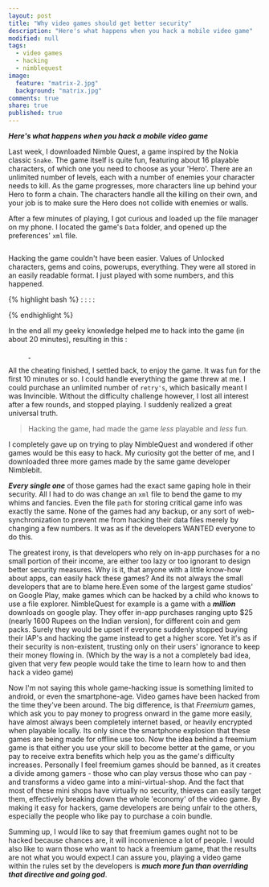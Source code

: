 ```yaml
---
layout: post
title: "Why video games should get better security"
description: "Here's what happens when you hack a mobile video game"
modified: null
tags:  
  - video games
  - hacking
  - nimblequest
image: 
  feature: "matrix-2.jpg"
  background: "matrix.jpg"
comments: true
share: true
published: true
---
```


***Here's what happens when you hack a mobile video game***		

Last week, I downloaded Nimble Quest, a game inspired by the Nokia classic `Snake`. The game itself is quite fun, featuring about 16 playable characters, of which one you need to choose as your 'Hero'. There are an unlimited number of levels, each with a number of enemies your character needs to kill. As the game progresses, more characters line up behind your Hero to form a chain. The characters handle all the killing on their own, and your job is to make sure the Hero does not collide with enemies or walls. 

After a few minutes of playing, I got curious and loaded up the file manager on my phone. I located the game's `Data` folder, and opened up the preferences' `xml` file. 

<figure>  
    <a href="/blog/images/2014-11-18-why-video-games-should-get-better-security/games-datafolder-path.png">
        <img src="/blog/images/2014-11-18-why-video-games-should-get-better-security/games-thumb-datafolder-path.png" alt="">
    </a>
</figure>

Hacking the game couldn't have been easier. Values of Unlocked characters, gems and coins, powerups, everything. They were all stored in an easily readable format. I just played with some numbers, and this happened. 
  
{% highlight bash %}
<int name="gems" value="19191444" />
:
:
<int name="powerup_bomb" value="5" />
<int name="powerup_shield" value="5" />
<int name="powerup_attack" value="5" />
:
:
<int name="crystals" value="799919" />


{% endhighlight %}

In the end all my geeky knowledge helped me to hack into the game (in about 20 minutes), resulting in this :  
<figure class = "half" >  
	<a href="/blog/images/2014-11-18-why-video-games-should-get-better-security/game-init-screen.png">
       <img src="/blog/images/2014-11-18-why-video-games-should-get-better-security/game-thumb-init-screen.png" alt="">
    </a>
	<a href="/blog/images/2014-11-18-why-video-games-should-get-better-security/game-finl-screen.png">
        <img src="/blog/images/2014-11-18-why-video-games-should-get-better-security/game-thumb-finl-screen.png" alt="">
    </a>
</figure>   

All the cheating finished, I settled back, to enjoy the game. It was fun for the first 10 minutes or so. I could handle everything the game threw at me. I could purchase an unlimited number of `retry's`, which basically meant I was Invincible. Without the difficulty challenge however, I lost all interest after a few rounds, and stopped playing.  I suddenly realized a great universal truth. <i class="fa fa-lightbulb-o"></i>

>Hacking the game, had made the game *less* playable and *less* fun. 

I completely gave up on trying to play NimbleQuest and wondered if other games would be this easy to hack. My curiosity got the better of me, and I downloaded three more games made by the same game developer Nimblebit. 

***Every single one*** of those games had the exact same gaping hole in their security. All I had to do was change an `xml` file to bend the game to my whims and fancies. Even the file `path` for storing critical game info was exactly the same. None of the games had any backup, or any sort of web-synchronization to prevent me from hacking their data files merely by changing a few numbers. It was as if the developers WANTED everyone to do this. 

The greatest irony, is that developers who rely on in-app purchases for a no small portion of their income, are either too lazy or too ignorant to design better security measures. Why is it, that anyone with a little know-how about apps, can easily hack these games? And its not always the small developers that are to blame here.Even some of the largest game studios' on Google Play, make games which can be hacked by a child who knows to use a file explorer. NimbleQuest for example is a game with a ***million*** downloads on google play. They offer in-app purchases ranging upto $25 (nearly 1600 Rupees on the Indian version), for different coin and gem packs. Surely they would be upset if everyone suddenly stopped buying their IAP's and hacking the game instead to get a higher score. Yet it's as if their security is non-existent, trusting only on their users' ignorance to keep their money flowing in. (Which by the way is a not a completely bad idea, given that very few people would take the time to learn how to and then hack a video game) 

Now I'm not saying this whole game-hacking issue is something limited to android, or even the smartphone-age. Video games have been hacked from the time they've been around. The big difference, is that *Freemium* games, which ask you to pay money to progress onward in the game more easily, have almost always been completely internet based, or heavily encrypted when playable locally. Its only since the smartphone explosion that these games are being made for offline use too. Now the idea behind a freemium game is that either you use your skill to become better at the game, or you pay to receive extra benefits which help you as the game's difficulty increases. Personally I feel freemium games should be banned, as it creates a divide among gamers - those who can play versus those who can pay - and transforms a video game into a mini-virtual-shop. And the fact that most of these mini shops have virtually no security, thieves can easily target them, effectively breaking down the whole 'economy' of the video game. By making it easy for hackers, game developers are being unfair to the others, especially the people who like pay to purchase a coin bundle. 

Summing up, I would like to say that freemium games ought not to be hacked because chances are, it will inconvenience a lot of people. I would also like to warn those who want to hack a freemium game, that the results are not what you would expect.I can assure you, playing a video game within the rules set by the developers is ***much more fun than overriding that directive and going god***. 
